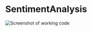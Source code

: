 # SentimentAnalysis

![Screenshot of working code](https://user-images.githubusercontent.com/91965754/220887669-7d453e2e-c819-40f6-8c1d-eb65f47c8780.png)
